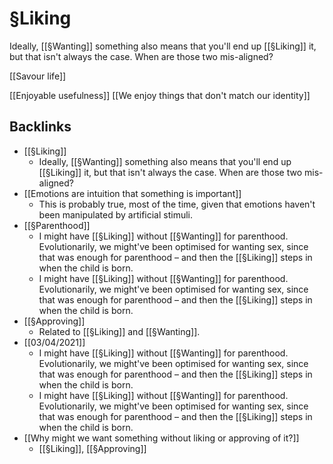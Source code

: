 # §Liking
Ideally, [[§Wanting]] something also means that you'll end up [[§Liking]] it, but that isn't always the case. When are those two mis-aligned?



[[Savour life]]

[[Enjoyable usefulness]]
[[We enjoy things that don't match our identity]]

## Backlinks
* [[§Liking]]
	* Ideally, [[§Wanting]] something also means that you'll end up [[§Liking]] it, but that isn't always the case. When are those two mis-aligned?
* [[Emotions are intuition that something is important]]
	* This is probably true, most of the time, given that emotions haven't been manipulated by artificial stimuli.
* [[§Parenthood]]
	* I might have [[§Liking]] without [[§Wanting]] for parenthood. Evolutionarily, we might've been optimised for wanting sex, since that was enough for parenthood – and then the [[§Liking]] steps in when the child is born.
	* I might have [[§Liking]] without [[§Wanting]] for parenthood. Evolutionarily, we might've been optimised for wanting sex, since that was enough for parenthood – and then the [[§Liking]] steps in when the child is born.
* [[§Approving]]
	* Related to [[§Liking]] and [[§Wanting]].
* [[03/04/2021]]
	* I might have [[§Liking]] without [[§Wanting]] for parenthood. Evolutionarily, we might've been optimised for wanting sex, since that was enough for parenthood – and then the [[§Liking]] steps in when the child is born.
	* I might have [[§Liking]] without [[§Wanting]] for parenthood. Evolutionarily, we might've been optimised for wanting sex, since that was enough for parenthood – and then the [[§Liking]] steps in when the child is born.
* [[Why might we want something without liking or approving of it?]]
	* [[§Liking]], [[§Approving]]

<!-- {BearID:758597D4-8036-45F7-B64D-2BC7936F93F7-16650-00002775C44AA58F} -->

